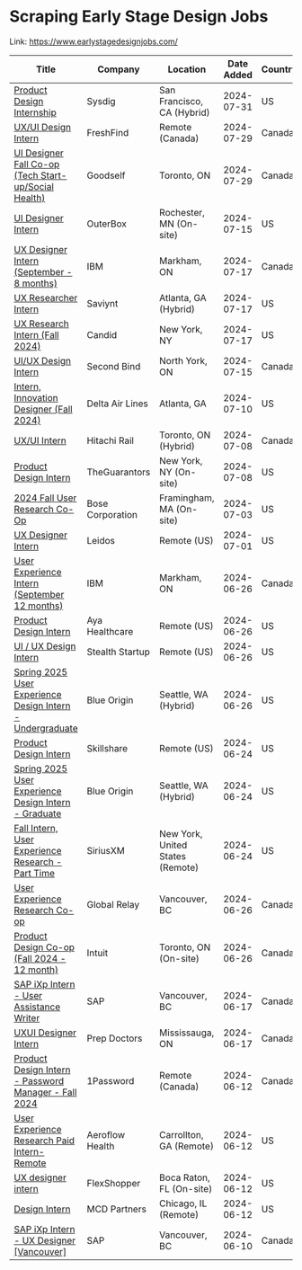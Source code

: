 # Scraping Early Stage Design Jobs 

Link: https://www.earlystagedesignjobs.com/

| Title | Company | Location | Date Added | Country | ESDJ Link |
| --- | --- | --- | --- | --- | --- |
| [Product Design Internship ](https://jobs.lever.co/sysdig/c5025c0f-4a81-4048-8c59-727fbf366cb4/)| Sysdig | San Francisco, CA (Hybrid) | 2024-07-31 | US | [Link](https://www.earlystagedesignjobs.com/jobs/product-design-internship-3b755) | 
| [UX/UI Design Intern ](https://ca.indeed.com/viewjob?cmp=FreshFind&t=User%20Experience%20Design%20Intern&jk=ff36901f6e46ec05&)| FreshFind | Remote (Canada) | 2024-07-29 | Canada | [Link](https://www.earlystagedesignjobs.com/jobs/ux-ui-design-intern-3666d) | 
| [UI Designer Fall Co-op (Tech Start-up/Social Health)](https://ca.indeed.com/viewjob?cmp=Goodself&t=User%20Interface%20Designer&jk=f51a0a69e56debc4&)| Goodself | Toronto, ON | 2024-07-29 | Canada | [Link](https://www.earlystagedesignjobs.com/jobs/ui-designer-fall-co-op-tech-start-up-social-health) | 
| [UI Designer Intern](https://outerbox.bamboohr.com/careers/124)| OuterBox | Rochester, MN (On-site) | 2024-07-15 | US | [Link](https://www.earlystagedesignjobs.com/jobs/ui-designer-intern-e3e84) | 
| [UX Designer Intern (September - 8 months)](https://ca.indeed.com/viewjob?jk=f3502cd3ea7bb8cd&tk=1i2mlje4ogopi86u&from=serp&vjs=3)| IBM | Markham, ON | 2024-07-17 | Canada | [Link](https://www.earlystagedesignjobs.com/jobs/ux-designer-intern-september---8-months-d2503) | 
| [UX Researcher Intern](https://www.linkedin.com/jobs/view/3969559177/)| Saviynt | Atlanta, GA (Hybrid) | 2024-07-17 | US | [Link](https://www.earlystagedesignjobs.com/jobs/ux-researcher-intern-165e6) | 
| [UX Research Intern (Fall 2024)](https://www.indeed.com/viewjob?jk=70b01a51ec6528ac&tk=1i2mner242st2003&from=serp&vjs=3)| Candid | New York, NY | 2024-07-17 | US | [Link](https://www.earlystagedesignjobs.com/jobs/ux-research-intern-fall-2024) | 
| [UI/UX Design Intern](https://ca.indeed.com/viewjob?jk=16774de92324ad44&tk=1i2mll2cpi00j857&from=serp&vjs=3)| Second Bind | North York, ON | 2024-07-15 | Canada | [Link](https://www.earlystagedesignjobs.com/jobs/ui-ux-design-intern-90456) | 
| [Intern, Innovation Designer (Fall 2024)](https://www.indeed.com/viewjob?jk=be40836b87f22d45&tk=1i24ffco9n8hm80l&from=serp&vjs=3)| Delta Air Lines | Atlanta, GA  | 2024-07-10 | US | [Link](https://www.earlystagedesignjobs.com/jobs/intern-innovation-designer-fall-2024) | 
| [UX/UI Intern](https://gtsgbu.wd3.myworkdayjobs.com/Careers/job/Toronto/UX-UI-Intern_R1005626)| Hitachi Rail | Toronto, ON (Hybrid) | 2024-07-08 | Canada | [Link](https://www.earlystagedesignjobs.com/jobs/ux-ui-intern-ee270) | 
| [Product Design Intern](https://ats.rippling.com/theguarantors-open-positions/jobs/b7ddfd34-453d-47be-8424-2b58e41518a4?)| TheGuarantors | New York, NY (On-site) | 2024-07-08 | US | [Link](https://www.earlystagedesignjobs.com/jobs/product-design-intern-ece87) | 
| [2024 Fall User Research Co-Op](https://boseallaboutme.wd1.myworkdayjobs.com/Bose_Careers/job/US-MA---Framingham/XMLNAME-2024-Fall-User-Research-Co-Op_R26429?companyApplyUrl=%2526Source%253DLinkedIn)| Bose Corporation | Framingham, MA (On-site) | 2024-07-03 | US | [Link](https://www.earlystagedesignjobs.com/jobs/2024-fall-user-research-co-op) | 
| [UX Designer Intern](https://careers.leidos.com/jobs/14595485-ux-designer-intern?tm_job=R-00138348&tm_event=view&tm_company=2502&bid=56)| Leidos | Remote (US) | 2024-07-01 | US | [Link](https://www.earlystagedesignjobs.com/jobs/ux-designer-intern-6ab4f) | 
| [User Experience Intern (September 12 months)](https://careers.ibm.com/job/20589323/user-experience-intern-september-12-months-remote/)| IBM | Markham, ON | 2024-06-26 | Canada | [Link](https://www.earlystagedesignjobs.com/jobs/user-experience-intern-september-12-months) | 
| [Product Design Intern](https://www.ayahealthcare.com/corporate-careers/jobs/6044107?gh_jid=6044107)| Aya Healthcare | Remote (US) | 2024-06-26 | US | [Link](https://www.earlystagedesignjobs.com/jobs/product-design-intern-af1aa) | 
| [UI / UX Design Intern](https://app.dover.io/apply/onyx/b477d102-c0d5-44ae-81fc-7ee19f960113?rs=42706078)| Stealth Startup | Remote (US) | 2024-06-26 | US | [Link](https://www.earlystagedesignjobs.com/jobs/ui-ux-design-intern-7dc98) | 
| [Spring 2025 User Experience Design Intern - Undergraduate](https://blueorigin.wd5.myworkdayjobs.com/en-US/BlueOrigin/job/Seattle-WA/Spring-2025-User-Experience-Design-Intern---Undergraduate_R44512)| Blue Origin | Seattle, WA (Hybrid) | 2024-06-26 | US | [Link](https://www.earlystagedesignjobs.com/jobs/spring-2025-user-experience-design-intern---undergraduate) | 
| [Product Design Intern](https://jobs.lever.co/skillshare/d3bb0955-917f-4dc7-adb6-3284a415143b)| Skillshare | Remote (US) | 2024-06-24 | US | [Link](https://www.earlystagedesignjobs.com/jobs/product-design-intern-ba98b) | 
| [Spring 2025 User Experience Design Intern - Graduate](https://blueorigin.wd5.myworkdayjobs.com/en-US/BlueOrigin/job/Seattle-WA/Spring-2025-User-Experience-Design-Intern---Graduate_R44511)| Blue Origin | Seattle, WA (Hybrid) | 2024-06-24 | US | [Link](https://www.earlystagedesignjobs.com/jobs/spring-2025-user-experience-design-intern---graduate) | 
| [Fall Intern, User Experience Research - Part Time](https://careers.siriusxm.com/careers/jobs/15807?mode=apply&iis=LinkedIn&lang=en-us)| SiriusXM | New York, United States (Remote) | 2024-06-24 | US | [Link](https://www.earlystagedesignjobs.com/jobs/fall-intern-user-experience-research---part-time) | 
| [User Experience Research Co-op](https://ca.indeed.com/viewjob?jk=d590f5473b3522e3&tk=1i10mtvlcj1fv810&from=serp&vjs=3)| Global Relay | Vancouver, BC | 2024-06-26 | Canada | [Link](https://www.earlystagedesignjobs.com/jobs/user-experience-research-co-op-cbc39) | 
| [Product Design Co-op (Fall 2024 - 12 month) ](https://jobs.intuit.com/job/-/-/27595/66148072256?cid=job_li_click_ca_active-fy20_cn_text_job_intuit-talent&iis=job&iisn=li)| Intuit | Toronto, ON (On-site) | 2024-06-26 | Canada | [Link](https://www.earlystagedesignjobs.com/jobs/product-design-co-op-fall-2024---12-month) | 
| [SAP iXp Intern - User Assistance Writer](https://ca.indeed.com/viewjob?jk=f07088fce98bd964&tk=1i0cchauvlfi4800&from=serp&vjs=3)| SAP | Vancouver, BC | 2024-06-17 | Canada | [Link](https://www.earlystagedesignjobs.com/jobs/sap-ixp-intern---user-assistance-writer) | 
| [UXUI Designer Intern ](https://ca.indeed.com/viewjob?cmp=Prep-Doctors&t=Designer&jk=a9a6c6881782f6c5&)| Prep Doctors | Mississauga, ON | 2024-06-17 | Canada | [Link](https://www.earlystagedesignjobs.com/jobs/uxui-designer-intern) | 
| [Product Design Intern - Password Manager - Fall 2024](https://jobs.lever.co/1password/0bb84c06-3ee8-4194-8ae6-e4c19cdff6f8/)| 1Password | Remote (Canada) | 2024-06-12 | Canada | [Link](https://www.earlystagedesignjobs.com/jobs/product-design-intern---password-manager---fall-2024) | 
| [User Experience Research Paid Intern- Remote](https://recruiting.ultipro.com/AER1003ARFL/JobBoard/8ac052e6-225b-46cd-8508-eb54bfdc4f3c/OpportunityDetail?opportunityId=4e396548-96f0-469f-9a40-1b8cc7b98597&)| Aeroflow Health | Carrollton, GA (Remote) | 2024-06-12 | US | [Link](https://www.earlystagedesignjobs.com/jobs/user-experience-research-paid-intern--remote) | 
| [UX designer intern](https://www.linkedin.com/jobs/view/3939888674/)| FlexShopper | Boca Raton, FL (On-site)  | 2024-06-12 | US | [Link](https://www.earlystagedesignjobs.com/jobs/ux-designer-intern-cd178) | 
| [Design Intern](https://www.linkedin.com/jobs/view/3938854080/)| MCD Partners | Chicago, IL (Remote) | 2024-06-12 | US | [Link](https://www.earlystagedesignjobs.com/jobs/design-intern-718c2) | 
| [SAP iXp Intern - UX Designer [Vancouver] ](https://ca.indeed.com/viewjob?jk=6ac6f05a4f378044&tk=1hvup25ntj5n3800&from=serp&vjs=3)| SAP | Vancouver, BC | 2024-06-10 | Canada | [Link](https://www.earlystagedesignjobs.com/jobs/sap-ixp-intern---ux-designer-vancouver) | 
